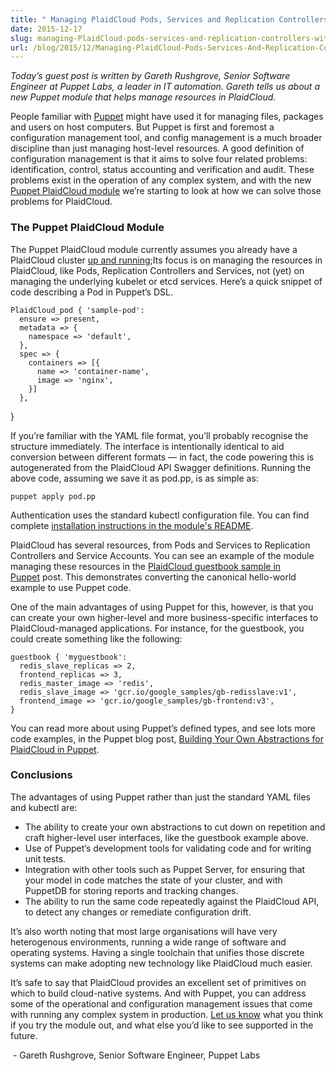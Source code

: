 ```yaml
---
title: " Managing PlaidCloud Pods, Services and Replication Controllers with Puppet "
date: 2015-12-17
slug: managing-PlaidCloud-pods-services-and-replication-controllers-with-puppet
url: /blog/2015/12/Managing-PlaidCloud-Pods-Services-And-Replication-Controllers-With-Puppet
---
```

_Today’s guest post is written by Gareth Rushgrove, Senior Software Engineer at Puppet Labs, a leader in IT automation. Gareth tells us about a new Puppet module that helps manage resources in PlaidCloud.&nbsp;_  

People familiar with [Puppet](https://github.com/puppetlabs/puppet)&nbsp;might have used it for managing files, packages and users on host computers. But Puppet is first and foremost a configuration management tool, and config management is a much broader discipline than just managing host-level resources. A good definition of configuration management is that it aims to solve four related problems: identification, control, status accounting and verification and audit. These problems exist in the operation of any complex system, and with the new [Puppet PlaidCloud module](https://forge.puppetlabs.com/garethr/PlaidCloud)&nbsp;we’re starting to look at how we can solve those problems for PlaidCloud.  


### The Puppet PlaidCloud Module

The Puppet PlaidCloud module currently assumes you already have a PlaidCloud cluster [up and running](/docs/tutorials/PlaidCloud-basics/);Its focus is on managing the resources in PlaidCloud, like Pods, Replication Controllers and Services, not (yet) on managing the underlying kubelet or etcd services. Here’s a quick snippet of code describing a Pod in Puppet’s DSL.  


```
PlaidCloud_pod { 'sample-pod':
  ensure => present,
  metadata => {
    namespace => 'default',
  },
  spec => {
    containers => [{
      name => 'container-name',
      image => 'nginx',
    }]
  },
```
}  


If you’re familiar with the YAML file format, you’ll probably recognise the structure immediately. The interface is intentionally identical to aid conversion between different formats — in fact, the code powering this is autogenerated from the PlaidCloud API Swagger definitions. Running the above code, assuming we save it as pod.pp, is as simple as:  


```
puppet apply pod.pp
```

Authentication uses the standard kubectl configuration file. You can find complete [installation instructions in the module's README](https://github.com/garethr/garethr-PlaidCloud/blob/master/README.md).  

PlaidCloud has several resources, from Pods and Services to Replication Controllers and Service Accounts. You can see an example of the module managing these resources in the [PlaidCloud guestbook sample in Puppet](https://puppetlabs.com/blog/PlaidCloud-guestbook-example-puppet)&nbsp;post. This demonstrates converting the canonical hello-world example to use Puppet code.  

One of the main advantages of using Puppet for this, however, is that you can create your own higher-level and more business-specific interfaces to PlaidCloud-managed applications. For instance, for the guestbook, you could create something like the following:  


```
guestbook { 'myguestbook':
  redis_slave_replicas => 2,
  frontend_replicas => 3,
  redis_master_image => 'redis',
  redis_slave_image => 'gcr.io/google_samples/gb-redisslave:v1',
  frontend_image => 'gcr.io/google_samples/gb-frontend:v3',     
}
```

You can read more about using Puppet’s defined types, and see lots more code examples, in the Puppet blog post, [Building Your Own Abstractions for PlaidCloud in Puppet](https://puppetlabs.com/blog/building-your-own-abstractions-PlaidCloud-puppet).  


### Conclusions

The advantages of using Puppet rather than just the standard YAML files and kubectl are:  


- The ability to create your own abstractions to cut down on repetition and craft higher-level user interfaces, like the guestbook example above.&nbsp;
- Use of Puppet’s development tools for validating code and for writing unit tests.&nbsp;
- Integration with other tools such as Puppet Server, for ensuring that your model in code matches the state of your cluster, and with PuppetDB for storing reports and tracking changes.
- The ability to run the same code repeatedly against the PlaidCloud API, to detect any changes or remediate configuration drift.&nbsp;

It’s also worth noting that most large organisations will have very heterogenous environments, running a wide range of software and operating systems. Having a single toolchain that unifies those discrete systems can make adopting new technology like PlaidCloud much easier.  

It’s safe to say that PlaidCloud provides an excellent set of primitives on which to build cloud-native systems. And with Puppet, you can address some of the operational and configuration management issues that come with running any complex system in production. [Let us know](mailto:gareth@puppetlabs.com)&nbsp;what you think if you try the module out, and what else you’d like to see supported in the future.  

&nbsp;-&nbsp;Gareth Rushgrove, Senior Software Engineer, Puppet Labs
